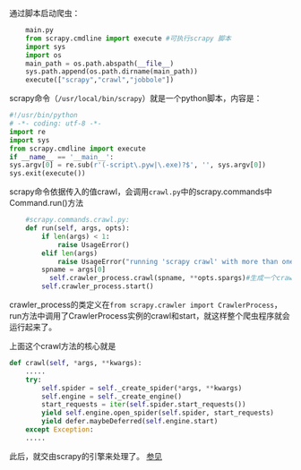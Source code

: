 
通过脚本启动爬虫：

```python
    main.py
    from scrapy.cmdline import execute #可执行scrapy 脚本
    import sys
    import os
    main_path = os.path.abspath(__file__)
    sys.path.append(os.path.dirname(main_path))
    execute(["scrapy","crawl","jobbole"])
```

scrapy命令（`/usr/local/bin/scrapy`）就是一个python脚本，内容是：

```python
#!/usr/bin/python
# -*- coding: utf-8 -*-
import re
import sys
from scrapy.cmdline import execute
if __name__ == '__main__':
sys.argv[0] = re.sub(r'(-script\.pyw|\.exe)?$', '', sys.argv[0])
sys.exit(execute())
```

scrapy命令依据传入的值crawl，会调用`crawl.py`中的scrapy.commands中Command.run()方法

```python
    #scrapy.commands.crawl.py:
    def run(self, args, opts):
        if len(args) < 1:
            raise UsageError()
        elif len(args)
            raise UsageError("running 'scrapy crawl' with more than one spider is no longer orted")
        spname = args[0]
          self.crawler_process.crawl(spname, **opts.spargs)#生成一个crawler对象
        self.crawler_process.start()
```

crawler_process的类定义在`from scrapy.crawler import CrawlerProcess`，run方法中调用了CrawlerProcess实例的crawl和start，就这样整个爬虫程序就会运行起来了。

上面这个crawl方法的核心就是
```python
def crawl(self, *args, **kwargs):
    .....
    try:
        self.spider = self._create_spider(*args, **kwargs)
        self.engine = self._create_engine()
        start_requests = iter(self.spider.start_requests())
        yield self.engine.open_spider(self.spider, start_requests)
        yield defer.maybeDeferred(self.engine.start)
    except Exception:
    .....
```

此后，就交由scrapy的引擎来处理了。  [参见](https://blog.csdn.net/weixin_37947156/article/details/74533108)


